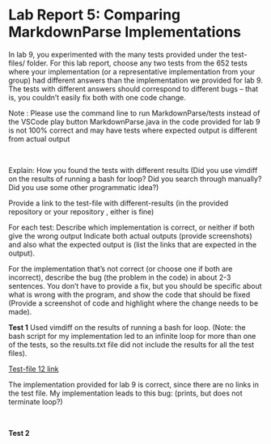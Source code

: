 # Lab Report 5: Comparing MarkdownParse Implementations 

In lab 9, you experimented with the many tests provided under the test-files/ folder. For this lab report, choose any two tests from the 652 tests where your implementation (or a representative implementation from your group) had different answers than the implementation we provided for lab 9. The tests with different answers should correspond to different bugs – that is, you couldn’t easily fix both with one code change.

Note : 
Please use the command line to run MarkdownParse/tests instead of  the VSCode play button 
MarkdownParse.java in the code provided for lab 9 is not 100% correct and may have tests where expected output is different from actual output

&nbsp;

Explain:
How you found the tests with different results (Did you use vimdiff on the results of running a bash for loop? Did you search through manually? Did you use some other programmatic idea?)

Provide a link to the test-file with different-results (in the provided repository or your repository , either is fine)

For each test:
Describe which implementation is correct, or neither if both give the wrong output
Indicate both actual outputs (provide screenshots) and also what the expected output is (list the links that are expected in the output).

For the implementation that’s not correct (or choose one if both are incorrect), describe the bug (the problem in the code) in about 2-3 sentences. You don’t have to provide a fix, but you should be specific about what is wrong with the program, and show the code that should be fixed (Provide a screenshot of code and highlight where the change needs to be made).


**Test 1**
Used vimdiff on the results of running a bash for loop. (Note: the bash script for my implementation led to an infinite loop for more than one of the tests, so the results.txt file did not include the results for all the test files).   

[Test-file 12 link](https://github.com/nidhidhamnani/markdown-parser/blob/main/test-files/12.md) 

The implementation provided for lab 9 is correct, since there are no links in the test file.
My implementation leads to this bug: (prints, but does not terminate loop?)

&nbsp; 

**Test 2** 

